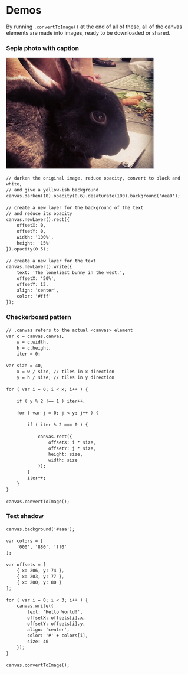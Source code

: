 # Demos

By running `.convertToImage()` at the end of all of these, all of the canvas elements are made into images, ready to be downloaded or shared.

### Sepia photo with caption

<img id="demo-sepia" height="300" width="400" src="images/bunny.jpg">

```
// darken the original image, reduce opacity, convert to black and white,
// and give a yellow-ish background
canvas.darken(10).opacity(0.6).desaturate(100).background('#ea0');

// create a new layer for the background of the text
// and reduce its opacity
canvas.newLayer().rect({
    offsetX: 0,
    offsetY: 0,
    width: '100%',
    height: '15%'
}).opacity(0.5);

// create a new layer for the text
canvas.newLayer().write({
    text: 'The loneliest bunny in the west.',
    offsetX: '50%',
    offsetY: 13,
    align: 'center',
    color: '#fff'
});
```

### Checkerboard pattern

<canvas id="demo-checkerboard" height="200" width="400"></canvas>

```
// .canvas refers to the actual <canvas> element
var c = canvas.canvas,
    w = c.width,
    h = c.height,
    iter = 0;

var size = 40,
    x = w / size, // tiles in x direction
    y = h / size; // tiles in y direction

for ( var i = 0; i < x; i++ ) {

    if ( y % 2 !== 1 ) iter++;

    for ( var j = 0; j < y; j++ ) {

        if ( iter % 2 === 0 ) {

            canvas.rect({
                offsetX: i * size,
                offsetY: j * size,
                height: size,
                width: size
            });
        }
        iter++;
    }
}

canvas.convertToImage();
```

### Text shadow

<canvas id="demo-text-shadow" height="200" width="400"></canvas>

```
canvas.background('#aaa');

var colors = [
    '000', '880', 'ff0'
];

var offsets = [
    { x: 206, y: 74 },
    { x: 203, y: 77 },
    { x: 200, y: 80 }
];

for ( var i = 0; i < 3; i++ ) {
    canvas.write({
        text: 'Hello World!',
        offsetX: offsets[i].x,
        offsetY: offsets[i].y,
        align: 'center',
        color: '#' + colors[i],
        size: 40
    });
}

canvas.convertToImage();
```
